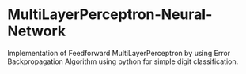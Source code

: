 # MultiLayerPerceptron-Neural-Network
Implementation of Feedforward MultiLayerPerceptron by using Error Backpropagation Algorithm using python for simple digit classification.
